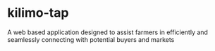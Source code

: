 # kilimo-tap
A web based application designed to assist farmers in efficiently and seamlessly connecting with potential buyers and markets
